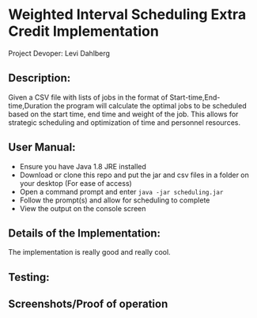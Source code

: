 # Weighted Interval Scheduling Extra Credit Implementation
 Project Devoper: Levi Dahlberg
## Description:
Given a CSV file with lists of jobs in the format of Start-time,End-time,Duration the program will calculate the optimal jobs to be scheduled based on the start time, end time and weight of the job. This allows for strategic scheduling and optimization of time and personnel resources.

## User Manual:
- Ensure you have Java 1.8 JRE installed
- Download or clone this repo and put the jar and csv files in a folder on your desktop (For ease of access)
- Open a command prompt and enter ```java -jar scheduling.jar```
- Follow the prompt(s) and allow for scheduling to complete
- View the output on the console screen

## Details of the Implementation:
The implementation is really good and really cool.

## Testing:

## Screenshots/Proof of operation
